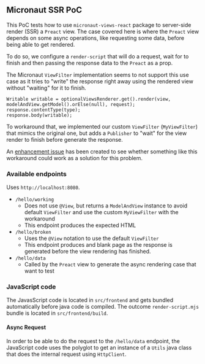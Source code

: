 ## Micronaut SSR PoC

This PoC tests how to use `micronaut-views-react` package to server-side render (SSR) a `Preact` view.
The case covered here is where the `Preact` view depends on some async operations, like requesting some data, before being able to get rendered.

To do so, we configure a `render-script` that will do a request, wait for to finish and then passing the response data to the `Preact` as a prop. 

The Micronaut `ViewFilter` implementation seems to not support this use case as it tries to "write" the response right away using the rendered view without "waiting" for it to finish.
```
Writable writable = optionalViewsRenderer.get().render(view, modelAndView.getModel().orElse(null), request);
response.contentType(type);
response.body(writable);
```

To workaround that, we implemented our custom `ViewFilter` (`MyViewFilter`) that mimics the original one, but adds a `Publisher` to "wait" for the view render to finish before generate the response.

An [enhancement issue](https://github.com/micronaut-projects/micronaut-views/issues/857) has been created to see whether something like this workaround could work as a solution for this problem.

### Available endpoints
Uses `http://localhost:8080`.

- `/hello/working`
  - Does not use `@View`, but returns a `ModelAndView` instance to avoid default `ViewFilter` and use the custom `MyViewFilter` with the workaround
  - This endpoint produces the expected HTML
- `/hello/broken`
  - Uses the `@View` notation to use the default `ViewFilter`
  - This endpoint produces and blank page as the response is generated before the view rendering has finished.
- `/hello/data`
  - Called by the `Preact` view to generate the async rendering case that want to test

### JavaScript code

The JavasScript code is located in `src/frontend` and gets bundled automatically before java code is compiled.
The outcome `render-script.mjs` bundle is located in `src/frontend/build`.

#### Async Request

In order to be able to do the request to the `/hello/data` endpoint, the JavaScript code uses the polyglot to get an instance of a `Utils` java class that does the internal request using `HttpClient`. 